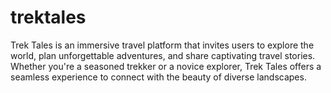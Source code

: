 # trektales
 Trek Tales is an immersive travel platform that invites users to explore the world, plan unforgettable adventures, and share captivating travel stories. Whether you're a seasoned trekker or a novice explorer, Trek Tales offers a seamless experience to connect with the beauty of diverse landscapes.
